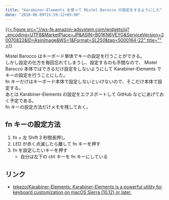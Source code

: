 ```yaml
---
title: "Karabiner-Elements を使って Mistel Barocco の設定をするようにした"
date: "2018-06-09T15:59:12+09:00"
---
```


[{{< figure src="//ws-fe.amazon-adsystem.com/widgets/q?_encoding=UTF8&MarketPlace=JP&ASIN=B01KN6VEYG&ServiceVersion=20070822&ID=AsinImage&WS=1&Format=_SL250_&tag=5000164-22" title="" >}}](https://www.amazon.co.jp/gp/product/B01KN6VEYG/ref=as_li_tl?ie=UTF8&camp=247&creative=1211&creativeASIN=B01KN6VEYG&linkCode=as2&tag=5000164-22&linkId=5e205957f3c37430de25e6dc17729252)

Mistel Barocco はキーボード単体でキーの設定を行うことができる。  
しかし設定の仕方を毎回忘れてしまうし、設定するのも手間なので、 Mistel Barocco 本体ではできるだけ設定をしないようにして Karabiner-Elements でキーの設定を行うことにした。  
fn キーだけはキーボード本体で設定しないといけないので、そこだけ本体で設定する。  
あとは Karabiner-Elements の設定をエクスポートして GitHub などにあげておく予定である。  
fn キーの設定方法だけメモを残しておく。

## fn キーの設定方法

1. fn + 左 Shift 3 秒間長押し
2. LED が赤く点滅したら離して fn キーを押す
3. fn を設定したいキーを押す
    - 自分は左下の ctrl キーを fn キーにしている

## リンク

- [tekezo/Karabiner-Elements: Karabiner-Elements is a powerful utility for keyboard customization on macOS Sierra (10.12) or later.](https://github.com/tekezo/Karabiner-Elements)

